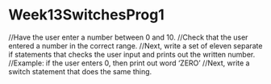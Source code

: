 # Week13SwitchesProg1
//Have the user enter a number between 0  and 10. 
//Check that the user entered  a number in the correct range. 
//Next, write a set of eleven separate if statements that checks the user input and prints out the written number. 
//Example: if the user enters 0, then print out word ‘ZERO’ 
//Next, write a switch statement that does the same thing.
